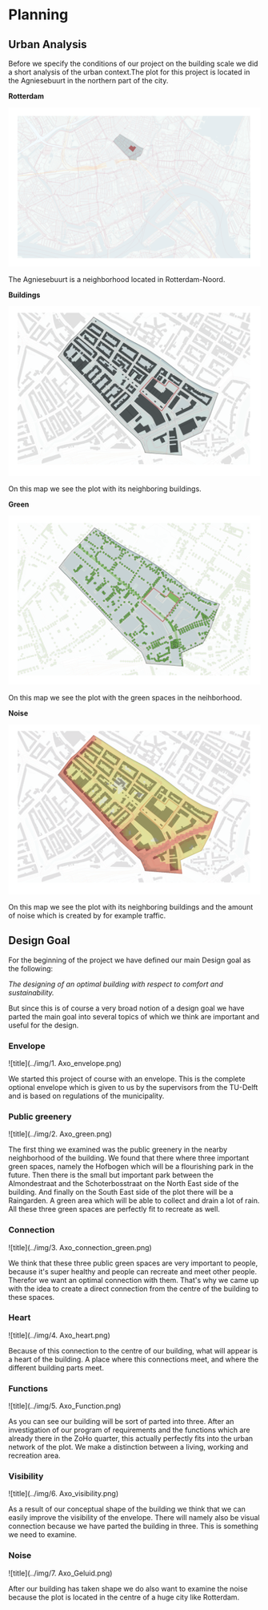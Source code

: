 # Planning


## Urban Analysis

Before we specify the conditions of our project on the building scale we did a short analysis of the urban context.The plot for this project is located in the Agniesebuurt in the northern part of the city. 

**Rotterdam**

![title](../img/Rotterdam.png)

The Agniesebuurt is a neighborhood located in Rotterdam-Noord. 

**Buildings**

![title](../img/Buildings.png)

On this map we see the plot with its neighboring buildings.

**Green**

![title](../img/Green.png)

On this map we see the plot with the green spaces in the neihborhood.

**Noise**

![title](../img/Noise_new.png)

On this map we see the plot with its neighboring buildings and the amount of noise which is created by for example traffic.


## Design Goal

For the beginning of the project we have defined our main Design goal as the following:


*The designing of an optimal building with respect to comfort and sustainability.*


But since this is of course a very broad notion of a design goal we have parted the main goal into several topics of which we think are important and useful for the design.  


### Envelope

![title](../img/1. Axo_envelope.png)

We started this project of course with an envelope. This is the complete optional envelope which is given to us by the supervisors from the TU-Delft and is based on regulations of the municipality. 

### Public greenery

![title](../img/2. Axo_green.png)

The first thing we examined was the public greenery in the nearby neighborhood of the building. We found that there where three important green spaces, namely the Hofbogen which will be a flourishing park in the future. Then there is the small but important park between the Almondestraat and the Schoterbosstraat on the North East side of the building. And finally on the South East side of the plot there will be a Raingarden. A green area which will be able to collect and drain  a lot of rain. All these three green spaces are perfectly fit to recreate as well. 

### Connection 

![title](../img/3. Axo_connection_green.png)

We think that these three public green spaces are very important to people, because it's super healthy and people can recreate and meet other people. Therefor we want an optimal connection with them. That's why we came up with the idea to create a direct connection from the centre of the building to these spaces.

### Heart

![title](../img/4. Axo_heart.png)

Because of this connection to the centre of our building, what will appear is a heart of the building. A place where this connections meet, and where the different building parts meet. 

### Functions

![title](../img/5. Axo_Function.png)

As you can see our building will be sort of parted into three. After an investigation of our program of requirements and the functions which are already there in the ZoHo quarter, this actually perfectly fits into the urban network of the plot. We make a distinction between a living, working and recreation area. 

### Visibility

![title](../img/6. Axo_visibility.png)

As a result of our conceptual shape of the building we think that we can easily improve the visibility of the envelope. There will namely also be visual connection because we have parted the building in three. This is something we need to examine. 

### Noise

![title](../img/7. Axo_Geluid.png)

After our building has taken shape we do also want to examine the noise because the plot is located in the centre of a huge city like Rotterdam. 